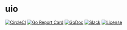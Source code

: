 # uio

[![CircleCI](https://circleci.com/gh/u-root/uio.svg?style=svg)](https://circleci.com/gh/u-root/uio)
[![Go Report Card](https://goreportcard.com/badge/github.com/u-root/uio)](https://goreportcard.com/report/github.com/u-root/uio)
[![GoDoc](https://godoc.org/github.com/u-root/uio?status.svg)](https://godoc.org/github.com/u-root/uio)
[![Slack](https://slack.osfw.dev/badge.svg)](https://slack.osfw.dev)
[![License](https://img.shields.io/badge/License-BSD%203--Clause-blue.svg)](https://github.com/u-root/uio/blob/main/LICENSE)
